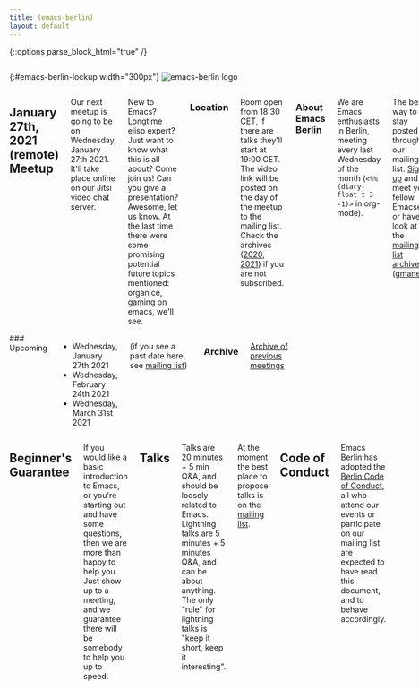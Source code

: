 ```yaml
---
title: (emacs-berlin)
layout: default
---
```

{::options parse_block_html="true" /}

<section id="above-fold"><div class="row"><div class="large-12 columns intro-info">

{:#emacs-berlin-lockup width="300px"}
![emacs-berlin logo](img/emacs-berlin.png)

</div></div></section>

<section id="below-fold"><div class="row"><div class="medium-8 columns">

# January 27th, 2021 (remote) Meetup

Our next meetup is going to be on Wednesday, January 27th 2021. It'll
take place online on our Jitsi video chat server.

New to Emacs? Longtime elisp expert? Just want to know what this is
all about? Come join us! Can you give a presentation? Awesome, let us
know. At the last time there were some promising potential future
topics mentioned: organice, gaming on emacs, we'll see.

### Location

Room open from 18:30 CET, if there are talks they'll start at 19:00
CET. The video link will be posted on the day of the meetup to the
mailing list. Check the archives ([2020][mla2020], [2021][mla2021]) if
you are not subscribed.


### About Emacs Berlin

We are Emacs enthusiasts in Berlin, meeting every last Wednesday of
the month (`<%%(diary-float t 3 -1)>` in org-mode).

The best way to stay posted is through our mailing list.
[Sign up][ml] and meet your fellow Emacsers, or have a look at the
[mailing list archives][mla] ([gmane][mlag]).

Feel free to send an email introducing yourself after subscribing!

You can also chat with us on irc:
[#emacs-berlin](irc://chat.freenode.net/emacs-berlin) ([connection instructions][erc])

Or on Twitter:
[@emacsberlin](https://twitter.com/emacsberlin)

And there's a [YouTube Channel](https://www.youtube.com/channel/UC1O8700SW-wuC4fvDEoGzOw) <span class='text-cursor'>&nbsp;</span>

Non-public contact via email: [organizers email][contact]

</div>
<div class="medium-4 columns">
### Upcoming

* Wednesday, January 27th 2021
* Wednesday, February 24th 2021
* Wednesday, March 31st 2021

<!--
* Wednesday, April 28th 2021
* Wednesday, May 26th 2021
* Wednesday, June 30th 2021
* Wednesday, July 28th 2021
* Wednesday, August 25th 2021
* Wednesday, September 29th 2021
* Wednesday, October 27th 2021
* Wednesday, November 24th 2021
* Wednesday, December 29th 2021
-->

(if you see a past date here, see [mailing list][mla])

### Archive

[Archive of previous meetings](/archive.html)

</div></div></section>

<section id="end-fold"><div class="row"><div class="large-12 columns">

## Beginner's Guarantee

If you would like a basic introduction to Emacs, or you're starting
out and have some questions, then we are more than happy to help
you. Just show up to a meeting, and we guarantee there will be
somebody to help you up to speed.

## Talks

Talks are 20 minutes + 5 min Q&A, and should be loosely related to Emacs.
Lightning talks are 5 minutes + 5 minutes Q&A, and can be about anything. The
only "rule" for lightning talks is "keep it short, keep it interesting".

At the moment the best place to propose talks is on the [mailing list][ml].

<!-- ## Format -->

<!-- We try to keep the structure pretty loose, we are not the typical -->
<!-- "three half hour talks" type of user group. There are often small -->
<!-- impromptu presentations or demos. For the rest people just hack -->
<!-- together on whatever they find interesting, help each other to make -->
<!-- their Emacs setups even more awesome, or chat about whatever they've -->
<!-- been up to, Emacs related, or not. -->

<!-- [GitHub Issues][ghi] and the [mailing list][ml] can be used to propose -->
<!-- topics. -->

## Code of Conduct

Emacs Berlin has adopted the
[Berlin Code of Conduct](https://berlincodeofconduct.org/), all who attend our
events or participate on our mailing list are expected to have read this
document, and to behave accordingly.

<!-- ## Members -->

<!-- People that show up to our meetings regularly or on occasion. Links go -->
<!-- to their emacs config. -->

<!-- * [plexus](https://github.com/plexus/.emacs.d) -->
<!-- * [pxlpnk](https://github.com/pxlpnk/emacs.d) -->
<!-- * [febeling](https://github.com/febeling/emacsd) -->
<!-- * [Jano](https://github.com/janogonzalez/.emacs.d) -->
<!-- * [Stefan](https://www.skamphausen.de/cgi-bin/ska/My_Configuration_of_Emacsen) -->
<!-- * [Diez](https://bitbucket.org/deets/emacs-git) -->
<!-- * [Jack](https://github.com/jackrusher/dotemacs) -->
<!-- * [til](https://tils.net/init.el.txt) -->
<!-- * [Peter](https://github.com/ptrv/emacs.d) -->
<!-- * [Andreas](https://github.com/andreas-roehler/werkstatt) -->

</div></div></section>

[ml]: https://mailb.org/mailman/listinfo/emacs-berlin "Mailing List"
[mla]: https://mailb.org/pipermail/emacs-berlin/ "Mailing List Archive"
[mla2020]: https://mailb.org/pipermail/emacs-berlin/2020/thread.html "Mailing List Archive 2020 by Thread"
[mla2021]: https://mailb.org/pipermail/emacs-berlin/2021/thread.html "Mailing List Archive 2021 by Thread"
[mlag]: news://news.gmane.io/gmane.org.user-groups.emacs.berlin
[contact]: mailto:emacs-berlin-owner@emacs-berlin.org "Send an email to organizers"
[ghi]: https://github.com/emacs-berlin/emacs-berlin.org/issues "emacs-berlin GitHub Issues"
[erc]: https://mailb.org/pipermail/emacs-berlin/2020/000583.html
